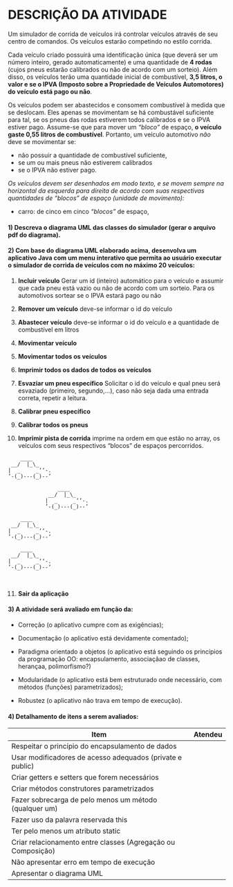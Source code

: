 # DESCRIÇÃO DA ATIVIDADE

Um simulador de corrida de veículos irá controlar veículos através de seu centro de comandos. Os veículos estarão competindo no estilo corrida.

Cada veículo criado possuirá uma identificação única (que deverá ser um número inteiro, gerado automaticamente) e uma quantidade de **4 rodas** (cujos pneus estarão calibrados ou não de acordo com um sorteio). Além disso, os veículos terão uma quantidade inicial de combustível, **3,5 litros, o valor e se o IPVA (Imposto sobre a Propriedade de Veículos Automotores) do veículo está pago ou não**.

Os veículos podem ser abastecidos e consomem combustível à medida que se deslocam. Eles apenas se movimentam se há combustável suficiente para tal, se os pneus das rodas estiverem todos calibrados e se o IPVA estiver pago. Assume-se que para mover um *“bloco”* de espaço, **o veículo gaste 0,55 litros de combustível**. Portanto, um veículo automotivo *não* deve se movimentar se:

- não possuir a quantidade de combustível suficiente,
- se um ou mais pneus não estiverem calibrados
- se o IPVA não estiver pago.

*Os veículos devem ser desenhados em modo texto, e se movem sempre na horizontal da esquerda para direita de acordo com suas respectivas quantidades de “blocos” de espaço (unidade de movimento):*

- carro: de cinco em cinco *“blocos”* de espaço,

#### 1) Descreva o diagrama UML das classes do simulador (gerar o arquivo pdf do diagrama).

#### 2) Com base do diagrama UML elaborado acima, desenvolva um aplicativo Java com um menu interativo que permita ao usuário executar o simulador de corrida de veículos com no máximo 20 veículos:

1. **Incluir veículo**
    Gerar um id (inteiro) automático para o veículo e assumir que cada pneu está vazio ou não de acordo com um sorteio. Para os automotivos sortear se o IPVA estará pago ou não

2. **Remover um veículo**
   deve-se informar o id do veículo

3. **Abastecer veículo**
   deve-se informar o id do veículo e a quantidade de combustível em litros

4. **Movimentar veículo**

5. **Movimentar todos os veículos**

6. **Imprimir todos os dados de todos os veículos**

7. **Esvaziar um pneu específico**
    Solicitar o id do veículo e qual pneu será esvaziado (primeiro, segundo,...), caso não seja dada uma entrada correta, repetir a leitura.

8. **Calibrar pneu específico**

9. **Calibrar todos os pneus**

10. **Imprimir pista de corrida**
   imprime na ordem em que estão no array, os veículos com seus respectivos “blocos” de espaços percorridos.

   ```
       ____
    __/  |_\_
   |  _     _‘‘-.
   ’-(_)---(_)--’

                   ____
                __/  |_\_
               |  _     _‘‘-.
               ’-(_)---(_)--’
         
       ____
    __/  |_\_
   |  _     _‘‘-.
   ’-(_)---(_)--’

       ____
    __/  |_\_
   |  _     _‘‘-.
   ’-(_)---(_)--’
   ```

   ​

11. **Sair da aplicação**


#### 3) A atividade será avaliado em função da:

- Correção (o aplicativo cumpre com as exigências);
  
- Documentação (o aplicativo está devidamente comentado);
  
- Paradigma orientado a objetos (o aplicativo está seguindo os princípios da programação OO:
encapsulamento, associaçãao de classes, herançaa, polimorfismo?)

- Modularidade (o aplicativo está bem estruturado onde necessário, com métodos (funções) parametrizados);

- Robustez (o aplicativo não trava em tempo de execução).

#### 4) Detalhamento de itens a serem avaliados:

| Item                                                         | Atendeu |
| ------------------------------------------------------------ | ------- |
| Respeitar o princípio do encapsulamento de dados             |         |
| Usar modificadores de acesso adequados (private e public)    |         |
| Criar getters e setters que forem necessários                |         |
| Criar métodos construtores parametrizados                    |         |
| Fazer sobrecarga de pelo menos um método (qualquer um)       |         |
| Fazer uso da palavra reservada this                          |         |
| Ter pelo menos um atributo static                            |         |
| Criar relacionamento entre classes (Agregação ou Composição) |         |
| Não apresentar erro em tempo de execução                     |         |
| Apresentar o diagrama UML                                    |         |